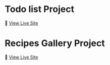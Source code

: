 # Todo list Project

🔗 [View Live Site](https://majestic-mousse-273532.netlify.app/)


# Recipes Gallery Project

🔗 [View Live Site](https://684c8b07f9b8ab51c9b05098--ephemeral-souffle-63d11e.netlify.app/)

